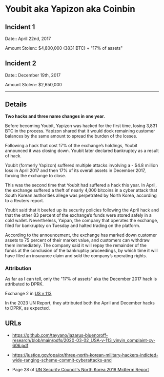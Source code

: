# Youbit aka Yapizon aka Coinbin

## Incident 1

Date:: April 22nd, 2017

Amount Stolen:: $4,800,000 (3831 BTC) + "17% of assets"

## Incident 2

Date:: December 19th, 2017

Amount Stolen:: $2,650,000

---

## Details

**Two hacks and three name changes in one year.**

Before becoming Youbit, Yapizon was hacked for the first time, losing 3,831 BTC in the process. Yapizon shared that it would dock remaining customer balances by the same amount to spread the burden of the losses.

Following a hack that cost 17% of the exchange’s holdings, Youbit announced it was closing down. Youbit later declared bankruptcy as a result of hack.

Youbit (formerly Yapizon) suffered multiple attacks involving a - $4.8 million loss in April 2017 and then 17% of its overall assets in December 2017, forcing the exchange to close.

This was the second time that Youbit had suffered a hack this year. In April, the exchange suffered a theft of nearly 4,000 bitcoins in a cyber attack that South Korean authorities allege was perpetrated by North Korea, according to a Reuters  report.

Youbit said that it beefed up its security policies following the April hack and that the other 83 percent of the exchange’s funds were stored safely in a cold wallet. Nevertheless, Yaipan, the company that operates the exchange, filed for bankruptcy on Tuesday and halted trading on the platform.

According to the announcement, the exchange has marked down customer assets to 75 percent of their market value, and customers can withdraw them immediately. The company said it will repay the remainder of the funds at the conclusion of the bankruptcy proceedings, by which time it will have filed an insurance claim and sold the company’s operating rights.




### Attribution

As far as I can tell, only the "17% of assets" aka the December 2017 hack is attributed to DPRK.

Exchange 2 in [US v 113](https://github.com/tayvano/lazarus-bluenoroff-research/blob/main/pdfs/2020-03-02_USA-v-113_yinyin_complaint-cv-606.pdf)

In the 2023 UN Report, they attributed both the April and December hacks to DPRK, as expected.



## URLs

- https://github.com/tayvano/lazarus-bluenoroff-research/blob/main/pdfs/2020-03-02_USA-v-113_yinyin_complaint-cv-606.pdf

- https://justice.gov/opa/pr/three-north-korean-military-hackers-indicted-wide-ranging-scheme-commit-cyberattacks-and

- Page 28 of [UN Security Council's North Korea 2019 Midterm Report](../pdfs/2019-08-30_UN-Security-Council_s-2019-691.pdf)